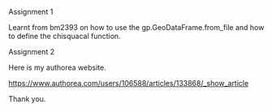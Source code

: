 Assignment 1

Learnt from bm2393 on how to use the gp.GeoDataFrame.from_file and how to define the chisquacal function.

Assignment 2

Here is my authorea website. 

https://www.authorea.com/users/106588/articles/133868/_show_article



Thank you. 
